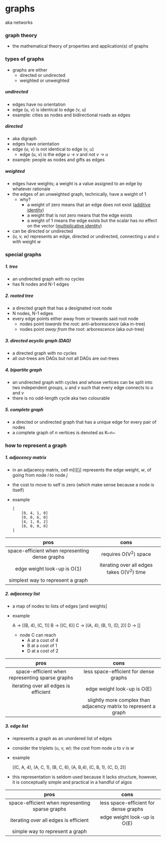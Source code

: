 # graphs
aka networks

### graph theory
* the mathematical theory of properties and application(s) of graphs

### types of graphs
* graphs are either
    * directed or undirected
    * weighted or unweighted
##### undirected
* edges have no orientation
* edge (u, v) is identical to edge (v, u)
* example: cities as nodes and bidirectional roads as edges
##### directed
* aka digraph
* edges have orientation
* edge (u, v) is not identical to edge (v, u)
    * edge (u, v) is the edge *u* &rarr; *v* and not *v* &rarr; *u*
* example: people as nodes and gifts as edges
##### weighted
* edges have weights; a weight is a value assigned to an edge by whatever rationale
* the edges of an unweighted graph, technically, have a weight of 1
    * why?
        * a weight of zero means that an edge does not exist ([additive identity][def])
        * a weight that is not zero means that the edge exists
        * a weight of 1 means the edge exists but the scalar has no effect on the vector ([multiplicative identity][def2])
* can be directed or undirected
* *(u, v, w)* represents an edge, directed or undirected, connecting *u* and *v* with weight *w*

### special graphs
##### 1. tree
* an undirected graph with no cycles
* has N nodes and N-1 edges
##### 2. rooted tree
* a directed graph that has a designated root node
* N nodes, N-1 edges
* every edge points either away from or towards said root node
    * nodes point *towards* the root: anti-arborescence (aka in-tree)
    * nodes point *away from* the root: arborescence (aka out-tree)
##### 3. directed acyclic graph (DAG)
* a directed graph with no cycles
* all out-trees are DAGs but not all DAGs are out-trees
##### 4. bipartite graph
* an undirected graph with cycles and whose vertices can be split into  two independent groups, *u* and *v* such that every edge connects to *u* and *v*
* there is no odd-length cycle aka two colourable
##### 5. complete graph
* a directed or undirected graph that has a unique edge for every pair of nodes
* a complete graph of *n* vertices is denoted as K~n~

### how to represent a graph
##### 1. adjacency matrix
* in an adjacency matrix, cell m\[i\][j] represents the edge weight, *w*, of going from node *i* to node *j*
* the cost to move to self is zero (which make sense because a node is itself)
* example

    ```text
    [
        [0, 4, 1, 0]
        [0, 0, 6, 0]
        [4, 1, 0, 2]
        [0, 0, 0, 0]
    ]
    ```

|pros|cons|
|:---:|:---:|
|space-efficient when representing dense graphs|requires O(V<sup>2</sup>) space|
|edge weight look-up is O(1)|iterating over all edges takes O(V<sup>2</sup>) time|
|simplest way to represent a graph||

##### 2. adjacency list
* a map of nodes to lists of edges \[and weights\]
* example

    A &rarr; \[(B, 4), (C, 1)\]
    B &rarr; \[(C, 6)\]
    C &rarr; \[(A, 4), (B, 1), (D, 2)\]
    D &rarr; \[\]

    * node C can reach
        * A at a cost of 4
        * B at a cost of 1
        * D at a cost of 2

pros|cons|
|:---:|:---:|
|space-efficient when representing sparse graphs|less space-efficient for dense graphs|
|iterating over all edges is efficient|edge weight look-up is O(E)|
||slightly more complex than adjacency matrix to represent a graph|

##### 3. edge list
* represents a graph as an unordered list of edges
* consider the triplets (u, v, w): the cost from node *u* to *v* is *w*
* example

    \[(C, A, 4), (A, C, 1), (B, C, 6), (A, B,4), (C, B, 1), (C, D, 2)\]

* this representation is seldom used because it lacks structure, however, it is conceptually simple and practical in a handful of algos

|pros|cons|
|:---:|:---:|
|space-efficient when representing sparse graphs|less space-efficient for dense graphs|
|iterating over all edges is efficient|edge weight look-up is O(E)|
|simple way to represent a graph||

[def]: https://math.libretexts.org/Bookshelves/PreAlgebra/Prealgebra_1e_(OpenStax)/07%3A_The_Properties_of_Real_Numbers/7.05%3A_Properties_of_Identity_Inverses_and_Zero
[def2]: https://math.libretexts.org/Bookshelves/PreAlgebra/Prealgebra_1e_(OpenStax)/07%3A_The_Properties_of_Real_Numbers/7.05%3A_Properties_of_Identity_Inverses_and_Zero